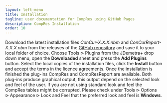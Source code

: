 ```yaml
---
layout: left-menu
title: Installation
tagline: user documentation for CompRes using GitHub Pages
description: CompRes Installation
order: 10
---
```


Download the latest installation files *ConCur-X.X.X.nbm* and *ConCurReport-X.X.X.nbm* from the releases of the [GitHub repository](https://github.com/bbkrd/CompRes/releases) and save it to your local folder of choice. Choose $\text{Tools} \rhd \text{Plugins}$ from the JDemetra+ drop down menu, open the **Downloaded** sheet and press the **Add Plugins** button. Select the local copies of the installation files, click the **Install** button and accept the terms in the licence agreements. Once the installation is finished the plug-ins CompRes and CompResReport are available. Both plug-ins produce graphical output, this output depend on the selected look and feel of the user. If you are not using standard look and feel the CompRes tables might be corrupted. Please check under $\text{Tools} \rhd \text{Options} \rhd \text{Appearance} \rhd \text{Look and Feel}$ that the preferred look and feel is **Windows**.
